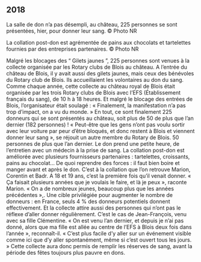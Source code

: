 
## 2018

 La salle de don n’a pas désempli, au château, 225 personnes se sont présentées, hier, pour donner leur sang. © Photo NR 
 
La collation post-don est agrémentée de pains aux chocolats et tartelettes fournies par des entreprises partenaires. © Photo NR

Malgré les blocages des “ Gilets jaunes ”, 225 personnes sont venues à la collecte organisée par les Rotary clubs de Blois au château.
A l’entrée du château de Blois, il y avait aussi des gilets jaunes, mais ceux des bénévoles du Rotary club de Blois. Ils accueillaient les volontaires au don du sang. Comme chaque année, cette collecte au château royal de Blois était organisée par les trois Rotary clubs de Blois avec l’EFS (Établissement français du sang), de 10 h à 18 heures.
Et malgré le blocage des entrées de Blois, l’organisateur était soulagé : « Finalement, la manifestation n’a pas trop d’impact, on a vu du monde. » En tout, ce sont finalement 225 donneurs qui se sont présentés au château, soit plus de 50 de plus que l’an dernier (182 personnes) ! « Peut-être que les gens n’ont pas voulu sortir avec leur voiture par peur d’être bloqués, et donc restent à Blois et viennent donner leur sang », se réjouit un autre membre du Rotary de Blois.
50 personnes de plus que l’an dernier. Le don prend une petite heure, de l’entretien avec un médecin à la prise de sang. La collation post-don est améliorée avec plusieurs fournisseurs partenaires : tartelettes, croissants, pains au chocolat… De quoi reprendre des forces : il faut bien boire et manger avant et après le don.
C’est à la collation que l’on retrouve Marion, Corentin et Badr. A 18 et 19 ans, c’est la première fois qu’il venait donner. « Ça faisait plusieurs années que je voulais le faire, et là je peux », raconte Marion. « On a de nombreux jeunes, beaucoup plus que les années précédentes »,. Une cible privilégiée pour augmenter le nombre de donneurs : en France, seuls 4 % des donneurs potentiels donnent effectivement.
Et la collecte attire aussi des personnes qui n’ont pas le réflexe d’aller donner régulièrement. C’est le cas de Jean-François, venu avec sa fille Clémentine. « On est venu l’an dernier, et depuis je n’ai pas donné, alors que ma fille est allée au centre de l’EFS à Blois deux fois dans l’année », reconnaît-il. « C’est plus facile d’y aller sur un événement visible comme ici que d’y aller spontanément, même si c’est ouvert tous les jours. » Cette collecte aura donc permis de remplir les réserves de sang, avant la période des fêtes toujours plus pauvre en dons. 

